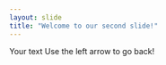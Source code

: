 ```yaml
---
layout: slide
title: "Welcome to our second slide!"
---
```


Your text
Use the left arrow to go back!


